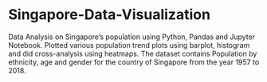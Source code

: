 # Singapore-Data-Visualization

Data Analysis on Singapore’s population using Python, Pandas and Jupyter Notebook. Plotted various population trend plots using barplot, histogram and did cross-analysis using heatmaps.
The dataset contains Population by ethnicity, age and gender for the country of Singapore from the year 1957 to 2018.
